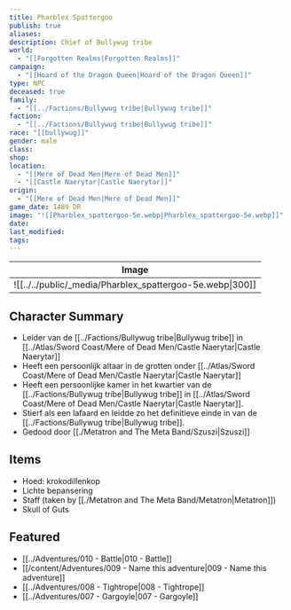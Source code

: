 ```yaml
---
title: Pharblex Spattergoo
publish: true
aliases: 
description: Chief of Bullywug tribe
world:
  - "[[Forgotten Realms|Forgotten Realms]]"
campaign:
  - "[[Hoard of the Dragon Queen|Hoard of the Dragon Queen]]"
type: NPC
deceased: true
family:
  - "[[../Factions/Bullywug tribe|Bullywug tribe]]"
faction:
  - "[[../Factions/Bullywug tribe|Bullywug tribe]]"
race: "[[bullywug]]"
gender: male
class: 
shop: 
location:
  - "[[Mere of Dead Men|Mere of Dead Men]]"
  - "[[Castle Naerytar|Castle Naerytar]]"
origin:
  - "[[Mere of Dead Men|Mere of Dead Men]]"
game_date: 1489 DR
image: "![[Pharblex_spattergoo-5e.webp|Pharblex_spattergoo-5e.webp]]"
date: 
last_modified: 
tags: 
---
```


| Image                                               |
| --------------------------------------------------- |
| ![[../../public/_media/Pharblex_spattergoo-5e.webp\|300]] |

## Character Summary
- Leider van de [[../Factions/Bullywug tribe|Bullywug tribe]] in [[../Atlas/Sword Coast/Mere of Dead Men/Castle Naerytar|Castle Naerytar]]
- Heeft een persoonlijk altaar in de grotten onder [[../Atlas/Sword Coast/Mere of Dead Men/Castle Naerytar|Castle Naerytar]]
- Heeft een persoonlijke kamer in het kwartier van de  [[../Factions/Bullywug tribe|Bullywug tribe]] in [[../Atlas/Sword Coast/Mere of Dead Men/Castle Naerytar|Castle Naerytar]].
- Stierf als een lafaard en leidde zo het definitieve einde in van de [[../Factions/Bullywug tribe|Bullywug tribe]].
- Gedood door [[./Metatron and The Meta Band/Szuszi|Szuszi]]
## Items
- Hoed: krokodillenkop
- Lichte bepansering
- Staff (taken by [[./Metatron and The Meta Band/Metatron|Metatron]])
- Skull of Guts
## Featured
- [[../Adventures/010 - Battle|010 - Battle]]
- [[/content/Adventures/009 - Name this adventure|009 - Name this adventure]]
- [[../Adventures/008 - Tightrope|008 - Tightrope]]
- [[../Adventures/007 - Gargoyle|007 - Gargoyle]]





